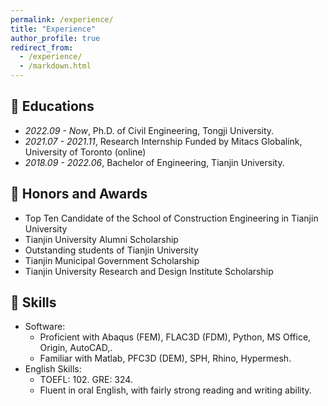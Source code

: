 ```yaml
---
permalink: /experience/
title: "Experience"
author_profile: true
redirect_from: 
  - /experience/
  - /markdown.html
---
```


## 📕 Educations
- *2022.09 - Now*, Ph.D. of Civil Engineering, Tongji University.
- *2021.07 - 2021.11*, Research Internship Funded by Mitacs Globalink, University of Toronto (online)
- *2018.09 - 2022.06*, Bachelor of Engineering, Tianjin University.


## 🥇 Honors and Awards
- Top Ten Candidate of the School of Construction Engineering in Tianjin University
- Tianjin University Alumni Scholarship
- Outstanding students of Tianjin University
- Tianjin Municipal Government Scholarship
- Tianjin University Research and Design Institute Scholarship

## 💪 Skills
- Software:
  - Proficient with Abaqus (FEM), FLAC3D (FDM), Python, MS Office, Origin, AutoCAD,.
  - Familiar with Matlab, PFC3D (DEM), SPH, Rhino, Hypermesh.
- English Skills:
  - TOEFL: 102. GRE: 324.
  - Fluent in oral English, with fairly strong reading and writing ability.
